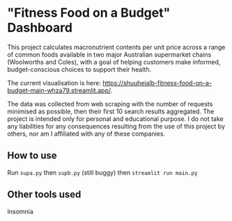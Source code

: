 # "Fitness Food on a Budget" Dashboard

This project calculates macronutrient contents per unit price across a range of common foods available in two major Australian supermarket chains (Woolworths and Coles), with a goal of helping customers make informed, budget-conscious choices to support their health.

The current visualisation is here: https://shuuheialb-fitness-food-on-a-budget-main-whza79.streamlit.app/.

The data was collected from web scraping with the number of requests minimised as possible, then their first 10 search results aggregated. The project is intended only for personal and educational purpose. I do not take any liabilities for any consequences resulting from the use of this project by others, nor am I affiliated with any of these companies.

## How to use

Run `supa.py` then `supb.py` (still buggy) then `streamlit run main.py`

## Other tools used

Insomnia
